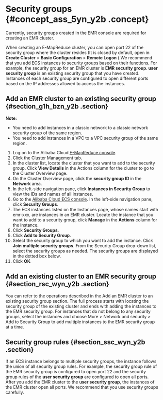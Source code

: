 # Security groups {#concept_ass_5yn_y2b .concept}

Currently, security groups created in the EMR console are required for creating an EMR cluster.

When creating an E-MapReduce cluster, you can open port 22 of the security group where the cluster resides \(It is closed by default, open in **Create Cluster** \> **Basic Configuration** \> **Remote Logon** \).We recommend that you add ECS instances to security groups based on their functions. For example, the security group for an EMR cluster is **EMR security group**. **user security group** is an existing security group that you have created. Instances of each security group are configured to open different ports based on the IP addresses allowed to access the instances.

## Add an EMR cluster to an existing security group {#section_g1h_bzn_y2b .section}

**Note:** 

-   You need to add instances in a classic network to a classic network security group of the same region.
-   You need to add instances in a VPC to a VPC security group of the same region.

1.  Log on to the Alibaba Cloud [E-MapReduce console](https://partners-intl.console.aliyun.com/#/emr).
2.  Click the Cluster Management tab.
3.  In the cluster list, locate the cluster that you want to add to the security group. Click **View Details** in the Actions column for the cluster to go to the Cluster Overview page.
4.  On the Cluster Overview page, click the **security group ID** in the **Network** area.
5.  In the left-side navigation pane, click **Instances in Security Group** to view the IDs and names of all instances.
6.  Go to the [Alibaba Cloud ECS console](https://partners-intl.console.aliyun.com/#/ecs). In the left-side navigation pane, click **Security Groups**.
7.  The ECS instances listed on the Instances page, whose names start with emr-xxx, are instances in an EMR cluster. Locate the instance that you want to add to a security group, click **Manage** in the **Actions** column for the instance.
8.  Click **Security Groups**.
9.  Click **Add to Security Group**.
10. Select the security group to which you want to add the instance. Click **Join multiple security groups**. From the Security Group drop-down list, select the security groups as needed. The security groups are displayed in the dotted box below.
11. Click **OK**.

## Add an existing cluster to an EMR security group {#section_rsc_wyn_y2b .section}

You can refer to the operations described in the Add an EMR cluster to an existing security group section. The full process starts with locating the security group of the existing cluster and ends with adding the instances to the EMR security group. For instances that do not belong to any security groups, select the instances and choose More \> Network and security \> Add to Security Group to add multiple instances to the EMR security group at a time.

## Security group rules {#section_ssc_wyn_y2b .section}

If an ECS instance belongs to multiple security groups, the instance follows the union of all security group rules. For example, the security group rule of the EMR security group is configured to open port 22 and the security group rules of the **user security group** are configured to open all ports. After you add the EMR cluster to the **user security group**, the instances of the EMR cluster open all ports. We recommend that you use security groups carefully.

